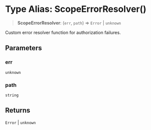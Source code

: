 # Type Alias: ScopeErrorResolver()

> **ScopeErrorResolver**: (`err`, `path`) => `Error` \| `unknown`

Custom error resolver function for authorization failures.

## Parameters

### err

`unknown`

### path

`string`

## Returns

`Error` \| `unknown`
